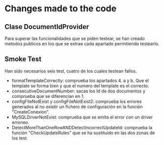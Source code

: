 # Changes made to the code

## Clase DocumentIdProvider
Para superar las funcionalidades que se piden testear, se han creado metodos publicos
en los que se extrae cada apartado permitiendo testearlo.

## Smoke Test
Han sido necesarios seis test, cuatro de los cuales testean fallos.
- formatTemplateCorrectly: comprueba los apartados 4. a y b. Que el template se forma bien y que el numero del template es el correcto.
- consecutiveDocumentNumber: sacas los Id de dos documentos y comprueba que se diferencian en 1.
- configFileNotExist y configFileNotExist2: comprueba los errores generados al no existir un fichero de configuración en la función "CreateConexion".
- MySQLDriverNotExist: comprueba que se emita el error con un driver erroneo.
- DetectMoreThanOneRowANDDetectIncorrectUpdateId: comprueba la función "CheckUpdateRules" que se ha sustituido en las dos zonas de los test. 